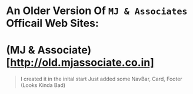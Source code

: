 # An Older Version Of `MJ & Associates` Officail Web Sites: 
# (MJ & Associate) [http://old.mjassociate.co.in]

> I created it in the inital start
> Just added some NavBar, Card, Footer (Looks Kinda Bad)
